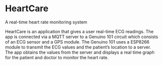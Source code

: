 # HeartCare
A real-time heart rate monitoring system

HeartCare is an application that gives a user real-time ECG readings. The app is connected via a MQTT server to a Genuino 101 circuit which consists of an ECG sensor and a GPS module. The Genuino 101 uses a ESP8266 module to transmit the ECG values and the patient’s location to a server. The app obtains the values from the server and displays a real time graph for the patient and doctor to monitor the heart rate.
